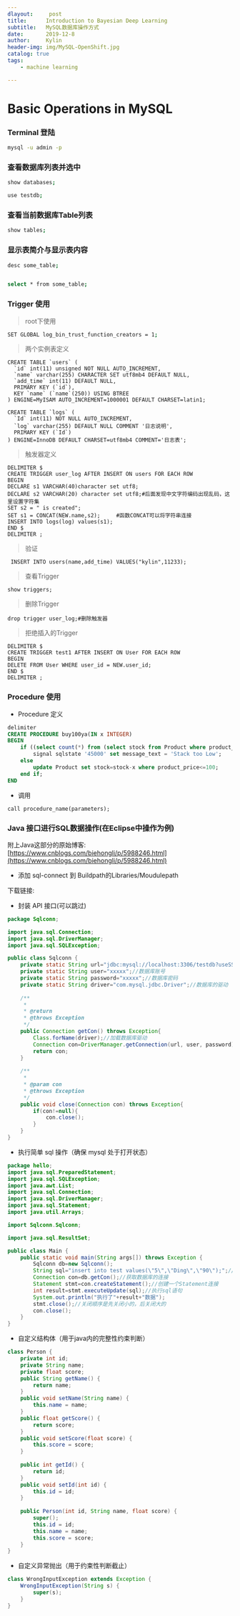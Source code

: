 ```yaml
---
dlayout:     post
title:      Introduction to Bayesian Deep Learning
subtitle:   MySQL数据库操作方式
date:       2019-12-8
author:     Kylin
header-img: img/MySQL-OpenShift.jpg
catalog: true
tags:
    - machine learning

---
```




# Basic Operations in MySQL



### Terminal 登陆

```bash
mysql -u admin -p
```



### 查看数据库列表并选中

```bash
show databases;

use testdb;
```



### 查看当前数据库Table列表

```bash
show tables;
```



### 显示表简介与显示表内容

```bash
desc some_table;


select * from some_table;
```



### Trigger 使用

> root下使用

```bash
SET GLOBAL log_bin_trust_function_creators = 1;
```

> 两个实例表定义

```
CREATE TABLE `users` (
  `id` int(11) unsigned NOT NULL AUTO_INCREMENT,
  `name` varchar(255) CHARACTER SET utf8mb4 DEFAULT NULL,
  `add_time` int(11) DEFAULT NULL,
  PRIMARY KEY (`id`),
  KEY `name` (`name`(250)) USING BTREE
) ENGINE=MyISAM AUTO_INCREMENT=1000001 DEFAULT CHARSET=latin1;

CREATE TABLE `logs` (
  `Id` int(11) NOT NULL AUTO_INCREMENT,
  `log` varchar(255) DEFAULT NULL COMMENT '日志说明',
  PRIMARY KEY (`Id`)
) ENGINE=InnoDB DEFAULT CHARSET=utf8mb4 COMMENT='日志表';
```

> 触发器定义

```
DELIMITER $
CREATE TRIGGER user_log AFTER INSERT ON users FOR EACH ROW
BEGIN
DECLARE s1 VARCHAR(40)character set utf8;
DECLARE s2 VARCHAR(20) character set utf8;#后面发现中文字符编码出现乱码，这里设置字符集
SET s2 = " is created";
SET s1 = CONCAT(NEW.name,s2);     #函数CONCAT可以将字符串连接
INSERT INTO logs(log) values(s1);
END $
DELIMITER ;
```

> 验证

```
 INSERT INTO users(name,add_time) VALUES("kylin",11233);
```

> 查看Trigger

```
show triggers;
```

> 删除Trigger

```
drop trigger user_log;#删除触发器
```

> 拒绝插入的Trigger

```mysql
DELIMITER $
CREATE TRIGGER test1 AFTER INSERT ON User FOR EACH ROW
BEGIN
DELETE FROM User WHERE user_id = NEW.user_id;
END $
DELIMITER ;
```



### Procedure 使用

- Procedure 定义

```sql
delimiter 
CREATE PROCEDURE buy100ya(IN x INTEGER)
BEGIN
    if ((select count(*) from (select stock from Product where product_price<=100)AS temp where stock<x)!=0) THEN
        signal sqlstate '45000' set message_text = 'Stack too Low';
	else
        update Product set stock=stock-x where product_price<=100;
    end if;
END
```

- 调用

```mysql
call procedure_name(parameters);
```



### Java 接口进行SQL数据操作(在Eclipse中操作为例)

附上Java这部分的原始博客: [https://www.cnblogs.com/biehongli/p/5988246.html](https://www.cnblogs.com/biehongli/p/5988246.html)

- 添加 sql-connect 到 Buildpath的Libraries/Moudulepath

下载链接: 

- 封装 API 接口(可以跳过)

```java
package Sqlconn;

import java.sql.Connection;
import java.sql.DriverManager;
import java.sql.SQLException;

public class Sqlconn {
	private static String url="jdbc:mysql://localhost:3306/testdb?useSSL=false";//生命数据库的url(地址)
    private static String user="xxxxx";//数据库账号
    private static String password="xxxxx";//数据库密码
    private static String driver="com.mysql.jdbc.Driver";//数据库的驱动
    
    /**
     * 
     * @return
     * @throws Exception
     */
    public Connection getCon() throws Exception{
        Class.forName(driver);//加载数据库驱动
        Connection con=DriverManager.getConnection(url, user, password);
        return con;
    }
    
    /**
     * 
     * @param con
     * @throws Exception
     */
    public void close(Connection con) throws Exception{
        if(con!=null){
            con.close();
        }    
    }
}
```

- 执行简单 sql 操作（确保 mysql 处于打开状态）

```java
package hello;
import java.sql.PreparedStatement;
import java.sql.SQLException;
import java.awt.List;
import java.sql.Connection;
import java.sql.DriverManager; 
import java.sql.Statement;
import java.util.Arrays;

import Sqlconn.Sqlconn;

import java.sql.ResultSet;

public class Main {  
	public static void main(String args[]) throws Exception {  
    	Sqlconn db=new Sqlconn();
        String sql="insert into test values(\"5\",\"Ding\",\"90\");";//生成一条sql语句
        Connection con=db.getCon();//获取数据库的连接
        Statement stmt=con.createStatement();//创建一个Statement连接
        int result=stmt.executeUpdate(sql);//执行sql语句
        System.out.println("执行了"+result+"数据");
        stmt.close();//关闭顺序是先关闭小的，后关闭大的
        con.close();
	}
}  
```

- 自定义结构体（用于java内的完整性约束判断）

```java
class Person {
    private int id;
    private String name;
    private float score;
    public String getName() {
        return name;
    }
    public void setName(String name) {
        this.name = name;
    }
    public float getScore() {
        return score;
    }
    public void setScore(float score) {
        this.score = score;
    }
    
    public int getId() {
        return id;
    }
    public void setId(int id) {
        this.id = id;
    }
    
    public Person(int id, String name, float score) {
        super();
        this.id = id;
        this.name = name;
        this.score = score;
    } 
}
```

- 自定义异常抛出（用于约束性判断截止）

```java
class WrongInputException extends Exception { 
    WrongInputException(String s) {
        super(s);
    }
}
```

